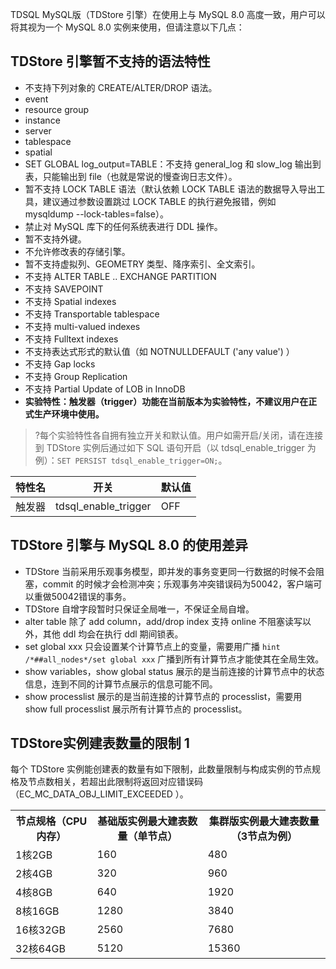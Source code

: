 
TDSQL MySQL版（TDStore 引擎）在使用上与 MySQL 8.0 高度一致，用户可以将其视为一个 MySQL 8.0 实例来使用，但请注意以下几点：

## TDStore 引擎暂不支持的语法特性
- 不支持下列对象的 CREATE/ALTER/DROP 语法。
 - event
 - resource group
 - instance
 - server
 - tablespace
 - spatial
- SET GLOBAL log_output=TABLE：不支持 general_log 和 slow_log 输出到表，只能输出到 file（也就是常说的慢查询日志文件）。
- 暂不支持 LOCK TABLE 语法（默认依赖 LOCK TABLE 语法的数据导入导出工具，建议通过参数设置跳过 LOCK TABLE 的执行避免报错，例如 mysqldump --lock-tables=false）。
- 禁止对 MySQL 库下的任何系统表进行 DDL 操作。
- 暂不支持外键。
- 不允许修改表的存储引擎。
- 暂不支持虚拟列、GEOMETRY 类型、降序索引、全文索引。
- 不支持 ALTER TABLE .. EXCHANGE PARTITION
- 不支持 SAVEPOINT
- 不支持 Spatial indexes
- 不支持 Transportable tablespace
- 不支持 multi-valued indexes
- 不支持 Fulltext indexes
- 不支持表达式形式的默认值（如 NOTNULLDEFAULT ('any value') ）
- 不支持 Gap locks
- 不支持 Group Replication
- 不支持 Partial Update of LOB in InnoDB
- **实验特性：触发器（trigger）功能在当前版本为实验特性，不建议用户在正式生产环境中使用。**
>?每个实验特性各自拥有独立开关和默认值。用户如需开启/关闭，请在连接到 TDStore 实例后通过如下 SQL 语句开启（以 tdsql_enable_trigger 为例）：`SET PERSIST tdsql_enable_trigger=ON;`。
>
<table>
<thead><tr><th>特性名</th><th>开关</th><th>默认值</th></tr></thead>
<tbody>
<tr>
<td>触发器</td>
<td>tdsql_enable_trigger</td>
<td>OFF</td></tr>
</tbody></table>

## TDStore 引擎与 MySQL 8.0 的使用差异
- TDStore 当前采用乐观事务模型，即并发的事务变更同一行数据的时候不会阻塞，commit 的时候才会检测冲突；乐观事务冲突错误码为50042，客户端可以重做50042错误的事务。
- TDStore 自增字段暂时只保证全局唯一，不保证全局自增。
- alter table 除了 add column，add/drop index 支持 online 不阻塞读写以外，其他 ddl 均会在执行 ddl 期间锁表。
- set global xxx 只会设置某个计算节点上的变量，需要用广播 `hint /*##all_nodes*/set global xxx` 广播到所有计算节点才能使其在全局生效。
- show variables，show global status 展示的是当前连接的计算节点中的状态信息，连到不同的计算节点展示的信息可能不同。
- show processlist 展示的是当前连接的计算节点的 processlist，需要用 show full processlist 展示所有计算节点的 processlist。

## TDStore实例建表数量的限制 1
每个 TDStore 实例能创建表的数量有如下限制，此数量限制与构成实例的节点规格及节点数相关，若超出此限制将返回对应错误码（EC_MC_DATA_OBJ_LIMIT_EXCEEDED ）。
<table>
<thread><tr>
<th><strong>节点规格（CPU 内存）</strong></th><th><strong>基础版实例最大建表数量</strong>（单节点）</th><th><strong>集群版实例最大建表数量</strong>（3节点为例）</th>
</tr></thread>
<body>
<tr><td>1核2GB</td><td>160</td><td>480</td></tr>
<tr><td>2核4GB</td><td>320</td><td>960</td></tr>
<tr><td>4核8GB</td><td>640</td><td>1920</td></tr>
<tr><td>8核16GB</td><td>1280</td><td>3840</td></tr>
<tr><td>16核32GB</td><td>2560</td><td>7680</td></tr>
<tr><td>32核64GB</td><td>5120</td><td>15360</td></tr>
</body></table>

